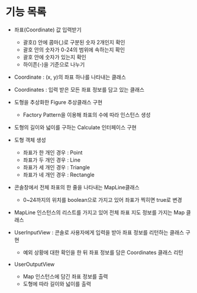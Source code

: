 # 기능 목록

- 좌표(Coordinate) 값 입력받기
  - 괄호() 안에 콤마(,)로 구분된 숫자 2개인지 확인
  - 괄호 안의 숫자가 0-24의 범위에 속하는지 확인
  - 괄호 안에 숫자가 있는지 확인
  - 하이픈(-)을 기준으로 나누기

- Coordinate : (x, y)의 좌표 하나를 나타내는 클래스

- Coordinates : 입력 받은 모든 좌표 정보를 담고 있는 클래스

- 도형을 추상화한 Figure 추상클래스 구현
    - Factory Pattern을 이용해 좌표의 수에 따라 인스턴스 생성

- 도형의 길이와 넓이를 구하는 Calculate 인터페이스 구현

- 도형 객체 생성
    - 좌표가 한 개인 경우 : Point
    - 좌표가 두 개인 경우 : Line
    - 좌표가 세 개인 경우 : Triangle
    - 좌표가 네 개인 경우 : Rectangle

- 콘솔창에서 전체 좌표의 한 줄을 나타내는 MapLine클래스
    - 0~24까지의 위치를 boolean으로 가지고 있어 좌표가 찍히면 true로 변경

- MapLine 인스턴스의 리스트를 가지고 있어 전체 좌표 지도 정보를 가지는 Map 클래스

- UserInputView : 콘솔로 사용자에게 입력을 받아 좌표 정보를 리턴하는 클래스 구현
    - 예외 상황에 대한 확인을 한 뒤 좌표 정보를 담은 Coordinates 클래스 리턴

- UserOutputView
    - Map 인스턴스에 담긴 좌표 정보를 출력
    - 도형에 따라 길이와 넓이를 출력